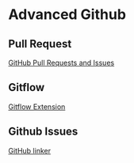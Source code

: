 # Advanced Github

## Pull Request

[GitHub Pull Requests and Issues](https://marketplace.visualstudio.com/items?itemName=GitHub.vscode-pull-request-github)

## Gitflow

[Gitflow Extension](https://marketplace.visualstudio.com/items?itemName=vector-of-bool.gitflow)

## Github Issues

[GitHub linker](https://marketplace.visualstudio.com/items?itemName=gimenete.github-linker)
